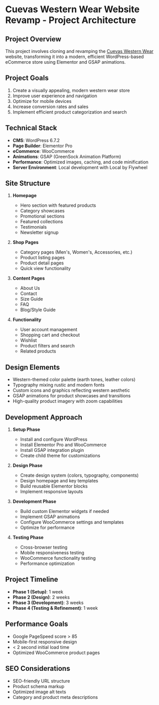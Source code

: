 # Cuevas Western Wear Website Revamp - Project Architecture

## Project Overview
This project involves cloning and revamping the [Cuevas Western Wear](https://cuevaswesternwear.com/) website, transforming it into a modern, efficient WordPress-based eCommerce store using Elementor and GSAP animations.

## Project Goals
1. Create a visually appealing, modern western wear store
2. Improve user experience and navigation
3. Optimize for mobile devices
4. Increase conversion rates and sales
5. Implement efficient product categorization and search

## Technical Stack
- **CMS**: WordPress 6.7.2
- **Page Builder**: Elementor Pro
- **eCommerce**: WooCommerce
- **Animations**: GSAP (GreenSock Animation Platform)
- **Performance**: Optimized images, caching, and code minification
- **Server Environment**: Local development with Local by Flywheel

## Site Structure
1. **Homepage**
   - Hero section with featured products
   - Category showcases
   - Promotional sections
   - Featured collections
   - Testimonials
   - Newsletter signup

2. **Shop Pages**
   - Category pages (Men's, Women's, Accessories, etc.)
   - Product listing pages
   - Product detail pages
   - Quick view functionality

3. **Content Pages**
   - About Us
   - Contact
   - Size Guide
   - FAQ
   - Blog/Style Guide

4. **Functionality**
   - User account management
   - Shopping cart and checkout
   - Wishlist
   - Product filters and search
   - Related products

## Design Elements
- Western-themed color palette (earth tones, leather colors)
- Typography mixing rustic and modern fonts
- Custom icons and graphics reflecting western aesthetic
- GSAP animations for product showcases and transitions
- High-quality product imagery with zoom capabilities

## Development Approach
1. **Setup Phase**
   - Install and configure WordPress
   - Install Elementor Pro and WooCommerce
   - Install GSAP integration plugin
   - Create child theme for customizations

2. **Design Phase**
   - Create design system (colors, typography, components)
   - Design homepage and key templates
   - Build reusable Elementor blocks
   - Implement responsive layouts

3. **Development Phase**
   - Build custom Elementor widgets if needed
   - Implement GSAP animations
   - Configure WooCommerce settings and templates
   - Optimize for performance

4. **Testing Phase**
   - Cross-browser testing
   - Mobile responsiveness testing
   - WooCommerce functionality testing
   - Performance optimization

## Project Timeline
- **Phase 1 (Setup)**: 1 week
- **Phase 2 (Design)**: 2 weeks
- **Phase 3 (Development)**: 3 weeks
- **Phase 4 (Testing & Refinement)**: 1 week

## Performance Goals
- Google PageSpeed score > 85
- Mobile-first responsive design
- < 2 second initial load time
- Optimized WooCommerce product pages

## SEO Considerations
- SEO-friendly URL structure
- Product schema markup
- Optimized image alt texts
- Category and product meta descriptions 